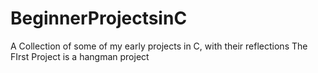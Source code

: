 # BeginnerProjectsinC
A Collection of some of my early projects in C, with their reflections
The FIrst Project is a hangman project
